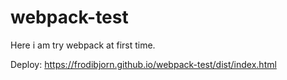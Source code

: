 # webpack-test
Here i am try webpack at first time.

Deploy: https://frodibjorn.github.io/webpack-test/dist/index.html